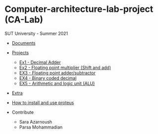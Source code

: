 # Computer-architecture-lab-project (CA-Lab)

SUT University - Summer 2021

- [Documents](https://github.com/saaz742/Computer-Architecture-Labratory/blob/main/%D8%AF%D8%B3%D8%AA%D9%88%D8%B1-%DA%A9%D8%A7%D8%B1-%D8%A2%D8%B2-%D9%85%D8%B9%D9%85%D8%A7%D8%B1%DB%8C.pdf)
- [Projects](https://github.com/saaz742/Computer-Architecture-Labratory/tree/main/Projects)
    - [Ex1 - Decimal Adder](https://github.com/saaz742/Computer-Architecture-Labratory/tree/main/Projects/Ex1)
    - [Ex2 - Floating point multiplier (Shift and add)](https://github.com/saaz742/Computer-Architecture-Labratory/tree/main/Projects/Ex2)
    - [EX3 - Floating point adder/subtractor](https://github.com/saaz742/Computer-Architecture-Labratory/tree/main/Projects/Ex3)
    - [EX4 - Binary coded decimal](https://github.com/saaz742/Computer-Architecture-Labratory/tree/main/Projects/Ex4)
    - [EX5 - Arithmetic and logic unit (ALU)](https://github.com/saaz742/Computer-Architecture-Labratory/tree/main/Projects/Ex5)
- [Extra](https://github.com/saaz742/Computer-Architecture-Labratory/tree/main/Extra)
- [How to install and use proteus](https://github.com/saaz742/Computer-Architecture-Labratory/blob/main/%D8%B1%D8%A7%D9%87%D9%86%D9%85%D8%A7%DB%8C%20%D9%86%D8%B1%D9%85%20%D8%A7%D9%81%D8%B2%D8%A7%D8%B1%20%D9%BE%D8%B1%D9%88%D8%AA%D8%A6%D9%88%D8%B3.pdf)

- Contribute
    - Sara Azarnoush
    - Parsa Mohammadian



